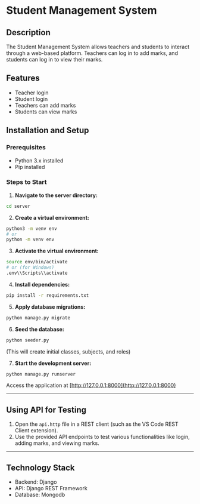 # Student Management System

## Description
The Student Management System allows teachers and students to interact through a web-based platform. Teachers can log in to add marks, and students can log in to view their marks.

## Features
- Teacher login
- Student login
- Teachers can add marks
- Students can view marks


## Installation and Setup

### Prerequisites
- Python 3.x installed
- Pip installed

### Steps to Start
1. **Navigate to the server directory:**
```bash
cd server
```

2. **Create a virtual environment:**
```bash
python3 -m venv env
# or
python -m venv env
```

3. **Activate the virtual environment:**
```bash
source env/bin/activate
# or (for Windows)
.env\\Scripts\\activate
```

4. **Install dependencies:**
```bash
pip install -r requirements.txt
```

5. **Apply database migrations:**
```bash
python manage.py migrate
```

6. **Seed the database:**
```bash
python seeder.py
```
(This will create initial classes, subjects, and roles)

7. **Start the development server:**
```bash
python manage.py runserver
```

Access the application at [http://127.0.0.1:8000](http://127.0.0.1:8000)

---

## Using API for Testing

1. Open the `api.http` file in a REST client (such as the VS Code REST Client extension).
2. Use the provided API endpoints to test various functionalities like login, adding marks, and viewing marks.

---

## Technology Stack
- Backend: Django
- API: Django REST Framework
- Database: Mongodb

